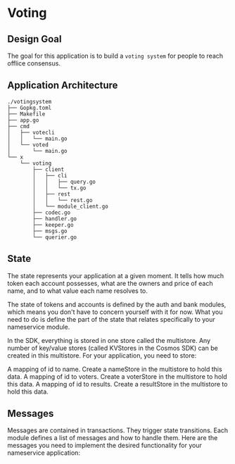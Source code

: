 # Voting

## Design Goal

The goal for this application is to build a `voting system` for people to reach offlice consensus.

## Application Architecture
```
./votingsystem
├── Gopkg.toml
├── Makefile
├── app.go
├── cmd
│   ├── votecli
│   │   └── main.go
│   └── voted
│       └── main.go
└── x
    └── voting
        ├── client
        │   ├── cli
        │   │   ├── query.go
        │   │   └── tx.go
        │   ├── rest
        │   │   └── rest.go
        │   └── module_client.go
        ├── codec.go
        ├── handler.go
        ├── keeper.go
        ├── msgs.go
        └── querier.go
```

## State

The state represents your application at a given moment. It tells how much token each account possesses, what are the owners and price of each name, and to what value each name resolves to.

The state of tokens and accounts is defined by the auth and bank modules, which means you don't have to concern yourself with it for now. What you need to do is define the part of the state that relates specifically to your nameservice module.

In the SDK, everything is stored in one store called the multistore. Any number of key/value stores (called KVStores in the Cosmos SDK) can be created in this multistore. For your application, you need to store:

A mapping of id to name. Create a nameStore in the multistore to hold this data.
A mapping of id to voters. Create a voterStore in the multistore to hold this data.
A mapping of id to results. Create a resultStore in the multistore to hold this data.

## Messages

Messages are contained in transactions. They trigger state transitions. Each module defines a list of messages and how to handle them. Here are the messages you need to implement the desired functionality for your nameservice application:
